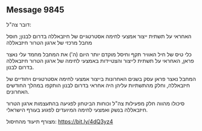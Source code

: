 ## Message 9845

דובר צה"ל:

האחראי על תשתית ייצור אמצעי לחימה אסטרטגיים של חיזבאללה בדרום לבנון; חוסל מחבל מרכזי של ארגון הטרור חיזבאללה

כלי טיס של חיל האוויר תקף וחיסל מוקדם יותר היום (ה') את המחבל מחמד עלי נאצר פראן, האחראי על תשתית לייצור והצטיידות באמצעי לחימה של ארגון הטרור חיזבאללה בדרום לבנון.

המחבל נאצר פראן עסק בשנים האחרונות בייצור אמצעי לחימה אסטרטגיים ויחודיים של חיזבאללה, וחלק מהתשתיות עליהן היה אחראי בדרום לבנון הותקפו במהלך החודשים האחרונים. 

סיכולו מהווה חלק מפעילות צה"ל וכוחות הביטחון לפגיעה בהתעצמות ארגון הטרור חיזבאללה בנשק ואמצעי לחימה המיועדים לפגוע בעורף הישראלי. 

מצורף תיעוד מהחיסול:  https://bit.ly/4dQ3yz4

